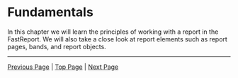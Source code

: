 # Fundamentals

In this chapter we will learn the principles of working with a report in the FastReport. We will also take a close look at report elements such as report pages, bands, and report objects.

---

[Previous Page](Introduction.md) | [Top Page](README.md) | [Next Page](Report.md)
